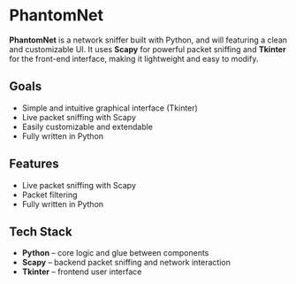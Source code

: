 # PhantomNet

**PhantomNet** is a network sniffer built with Python, and will featuring a clean and customizable UI. It uses **Scapy** for powerful packet sniffing and **Tkinter** for the front-end interface, making it lightweight and easy to modify.

## Goals

- Simple and intuitive graphical interface (Tkinter)
- Live packet sniffing with Scapy
- Easily customizable and extendable
- Fully written in Python

## Features

- Live packet sniffing with Scapy
- Packet filtering
- Fully written in Python

## Tech Stack

- **Python** – core logic and glue between components
- **Scapy** – backend packet sniffing and network interaction
- **Tkinter** – frontend user interface

